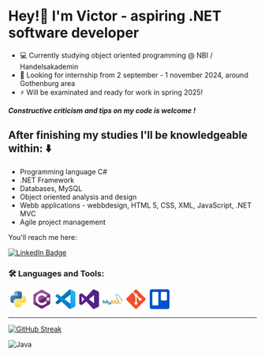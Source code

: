 # Hey!👋 I'm Victor - aspiring .NET software developer


- 💻 Currently studying object oriented programming @ NBI / Handelsakademin
- 🌳 Looking for internship from 2 september - 1 november 2024, around Gothenburg area
- ⚡ Will be examinated and ready for work in spring 2025!

 _**Constructive criticism and tips on my code is welcome !**_ 

## After finishing my studies I'll be knowledgeable within: ⬇️

- Programming language C# 
- .NET Framework
- Databases, MySQL 
- Object oriented analysis and design 
- Webb applications - webbdesign, HTML 5, CSS, XML, JavaScript, .NET MVC 
- Agile project management

You'll reach me here:
<div id="badges">
  <a href="https://www.linkedin.com/in/victor-ivarson-28a17524b/">
    <img src="https://img.shields.io/badge/LinkedIn-blue?style=for-the-badge&logo=linkedin&logoColor=white" alt="LinkedIn Badge"/>
  </a>
</div>





### 🛠️ Languages and Tools:


  <img src="https://github.com/devicons/devicon/blob/master/icons/python/python-original.svg" title="Python" alt="Python" width="40" height="40"/>&nbsp;
  <img src="https://github.com/devicons/devicon/blob/master/icons/csharp/csharp-original.svg" title="C#" alt="Csharp" width="40" height="40"/>&nbsp;
  <img src="https://github.com/devicons/devicon/blob/master/icons/vscode/vscode-original.svg" title="VSC" alt="VSC" width="40" height="40"/>&nbsp;
  <img src="https://github.com/devicons/devicon/blob/master/icons/visualstudio/visualstudio-plain.svg" title="Visual Studio Community" alt="Visual Studio" width="40" height="40"/>&nbsp;
  <img src="https://github.com/devicons/devicon/blob/master/icons/mysql/mysql-original-wordmark.svg" title="MySQL" alt="MySQL" width="40" height="40"/>&nbsp;
  <img src="https://github.com/devicons/devicon/blob/master/icons/git/git-original.svg" title="Git" alt="Git" width="40" height="40"/>&nbsp;
  <img src="https://github.com/devicons/devicon/blob/master/icons/trello/trello-plain.svg" title="Trello" alt="Trello" width="40" height="40"/>&nbsp;
  
  

___
[![GitHub Streak](https://github-readme-streak-stats-1-tawny.vercel.app?user=Bubbelbad&theme=rising-sun&hide_border=true)](https://git.io/streak-stats)


<img src="https://www.codewars.com/users/Bubbelbad/badges/large" title="Java" alt="Java" width="600" height="80"/>&nbsp;
<!---
Bubbelbad/Bubbelbad is a ✨ special ✨ repository because its `README.md` (this file) appears on your GitHub profile.
You can click the Preview link to take a look at your changes.
--->
